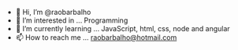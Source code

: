 - 👋 Hi, I’m @raobarbalho
- 👀 I’m interested in ... Programming
- 🌱 I’m currently learning ...  JavaScript, html, css, node and angular
- 📫 How to reach me ...  raobarbalho@hotmail.com

<!---
raobarbalho/raobarbalho is a ✨ special ✨ repository because its `README.md` (this file) appears on your GitHub profile.
You can click the Preview link to take a look at your changes.
--->
